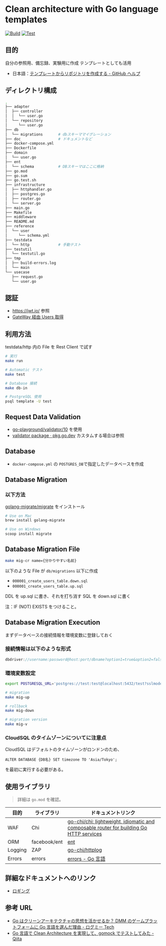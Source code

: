 # Clean architecture with Go language templates

[![Build](https://github.com/spilebull/bull/actions/workflows/reviewdog.yml/badge.svg)](https://github.com/spilebull/bull/actions/workflows/reviewdog.yml)
[![Test](https://github.com/spilebull/bull/actions/workflows/unit-test.yml/badge.svg)](https://github.com/spilebull/bull/actions/workflows/unit-test.yml)

## 目的

自分の参照用、備忘録、実験用に作成
テンプレートとしても活用

- 日本語：[テンプレートからリポジトリを作成する - GitHub ヘルプ](https://help.github.com/ja/github/creating-cloning-and-archiving-repositories/creating-a-repository-from-a-template)

## ディレクトリ構成

```bash
.
├── adapter
│  ├── controller
│  │  └── user.go
│  └── repository
│     └── user.go
├── db
│  └── migrations       # dbスキーママイグレーション
├── doc                 # ドキュメントなど
├── docker-compose.yml
├── Dockerfile
├── domain
│  └── user.go
├── ent
│  └── schema           # DBスキーマはここに格納
├── go.mod
├── go.sum
├── go.test.sh
├── infrastructure
│  ├── httphandler.go
│  ├── postgres.go
│  ├── router.go
│  └── server.go
├── main.go
├── Makefile
├── middleware
├── README.md
├── reference
│  └── user
│     └── schema.yml
├── testdata
│  └── http             # 手動テスト
├── testutil
│  └── testutil.go
├── tmp
│  ├── build-errors.log
│  └── main
└── usecase
   ├── request.go
   └── user.go
```

## 認証

- <https://jwt.io/> 参照
- [GateWay 経由 Users 取得](https://lastonemile-gateway-8f6sxn9s.de.gateway.dev/sample/api/v1/users)

## 利用方法

testdata/http 内の File を Rest Client で試す

``` bash
# 実行
make run

# Automatic テスト
make test

# Database 接続
make db-in

# PostgreSQL 使用
psql template -U test
```

## Request Data Validation

- [go-playground/validator/10](https://github.com/go-playground/validator) を使用
- [validator package · pkg.go.dev](https://pkg.go.dev/github.com/go-playground/validator/v10?tab=doc) カスタムする場合は参照

## Database

- `docker-compose.yml` の `POSTGRES_DB`で指定したデータベースを作成

## Database Migration

### 以下方法

[golang-migrate/migrate](https://github.com/golang-migrate/migrate) をインストール

```bash
# Use on Mac
brew install golang-migrate

# Use on Windows
scoop install migrate
```

## Database Migration File

```bash
make mig-cr name={分かりやすい名前}
```

以下のような File が `db/migrations` 以下に作成

- `000001_create_users_table.down.sql`
- `000001_create_users_table.up.sql`

DDL を up.sql に書き、それを打ち消す SQL を down.sql に書く

注：IF (NOT) EXISTS をつけること。

## Database Migration Execution

まずデータベースの接続情報を環境変数に登録しておく

### 接続情報は以下のような形式

```go
dbdriver://username:password@host:port/dbname?option1=true&option2=false
```

### 環境変数設定

```bash
export POSTGRESQL_URL='postgres://test:test@localhost:5432/test?sslmode=disable'
```

```bash
# migration
make mig-up

# rollback
make mig-down

# migration version
make mig-v
```

### CloudSQL のタイムゾーンについてに注意点

CloudSQL はデフォルトのタイムゾーンがロンドンのため、

`ALTER DATABASE {DB名} SET timezone TO 'Asia/Tokyo';`

を最初に実行する必要がある。

## 使用ライブラリ

> 詳細は `go.mod` を確認。

| 目的 | ライブラリ | ドキュメントリンク|
| ---------- | ------------ |----------------------------------------------------------------------------------------------------------------------- |
| WAF | Chi | [go-chi/chi: lightweight, idiomatic and composable router for building Go HTTP services](https://github.com/go-chi/chi) |
| ORM | facebook/ent | [ent](https://entgo.io/docs/getting-started) |
| Logging   | ZAP | [go-chi/httplog](https://github.com/go-chi/httplog) |
| Errors | errors | [errors - Go 言語](https://xn--go-hh0g6u.com/pkg/errors/) |

## 詳細なドキュメントへのリンク

- [ロギング](doc/logging.md)

## 参考 URL

- [Go はクリーンアーキテクチャの思想を活かせるか？ DMM のゲームプラットフォームに Go 言語を選んだ理由 - ログミー Tech](https://logmi.jp/tech/articles/323451)
- [Go 言語で Clean Architecture を実現して、gomock でテストしてみた - Qiita](https://qiita.com/ogady/items/34aae1b2af3080e0fec4)
